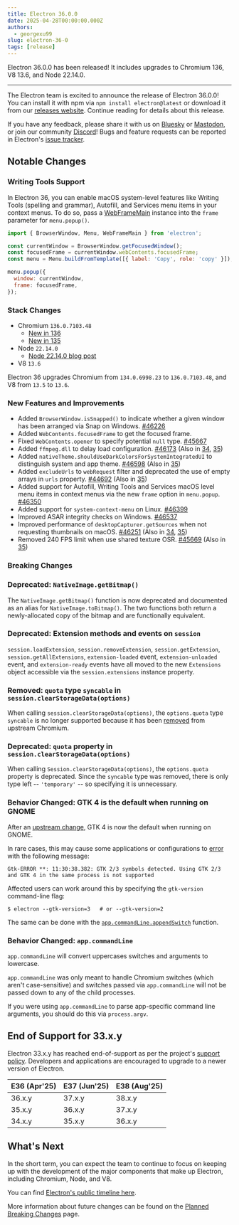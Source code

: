```yaml
---
title: Electron 36.0.0
date: 2025-04-28T00:00:00.000Z
authors:
  - georgexu99
slug: electron-36-0
tags: [release]
---
```


Electron 36.0.0 has been released! It includes upgrades to Chromium 136, V8 13.6, and Node 22.14.0.

---

The Electron team is excited to announce the release of Electron 36.0.0! You can install it with npm via `npm install electron@latest` or download it from our [releases website](https://releases.electronjs.org/release?channel=stable). Continue reading for details about this release.

If you have any feedback, please share it with us on [Bluesky](https://bsky.app/profile/electronjs.org) or [Mastodon](https://social.lfx.dev/@electronjs), or join our community [Discord](https://discord.com/invite/electronjs)! Bugs and feature requests can be reported in Electron's [issue tracker](https://github.com/electron/electron/issues).

## Notable Changes

### Writing Tools Support

In Electron 36, you can enable macOS system-level features like Writing Tools (spelling and grammar), Autofill, and Services menu items in your context menus. To do so, pass a [WebFrameMain](https://www.electronjs.org/docs/latest/api/web-frame-main#class-webframemain) instance into the `frame` parameter for `menu.popup()`.

```js
import { BrowserWindow, Menu, WebFrameMain } from 'electron';

const currentWindow = BrowserWindow.getFocusedWindow();
const focusedFrame = currentWindow.webContents.focusedFrame;
const menu = Menu.buildFromTemplate([{ label: 'Copy', role: 'copy' }]);

menu.popup({
  window: currentWindow,
  frame: focusedFrame,
});
```

### Stack Changes

- Chromium `136.0.7103.48`
  - [New in 136](https://developer.chrome.com/blog/new-in-chrome-136/)
  - [New in 135](https://developer.chrome.com/blog/new-in-chrome-135/)
- Node `22.14.0`
  - [Node 22.14.0 blog post](https://nodejs.org/en/blog/release/v22.14.0/)
- V8 `13.6`

Electron 36 upgrades Chromium from `134.0.6998.23` to `136.0.7103.48`, and V8 from `13.5` to `13.6`.

### New Features and Improvements

- Added `BrowserWindow.isSnapped()` to indicate whether a given window has been arranged via Snap on Windows. [#46226](https://github.com/electron/electron/pull/46226)
- Added `WebContents.focusedFrame` to get the focused frame.
- Fixed `WebContents.opener` to specify potential `null` type. [#45667](https://github.com/electron/electron/pull/45667)
- Added `ffmpeg.dll` to delay load configuration. [#46173](https://github.com/electron/electron/pull/46173) (Also in [34](https://github.com/electron/electron/pull/46174), [35](https://github.com/electron/electron/pull/46172))
- Added `nativeTheme.shouldUseDarkColorsForSystemIntegratedUI` to distinguish system and app theme. [#46598](https://github.com/electron/electron/pull/46598) (Also in [35](https://github.com/electron/electron/pull/46599))
- Added `excludeUrls` to `webRequest` filter and deprecated the use of empty arrays in `urls` property. [#44692](https://github.com/electron/electron/pull/44692) (Also in [35](https://github.com/electron/electron/pull/45678))
- Added support for Autofill, Writing Tools and Services macOS level menu items in context menus via the new `frame` option in `menu.popup`. [#46350](https://github.com/electron/electron/pull/46350)
- Added support for `system-context-menu` on Linux. [#46399](https://github.com/electron/electron/pull/46399)
- Improved ASAR integrity checks on Windows. [#46537](https://github.com/electron/electron/pull/46537)
- Improved performance of `desktopCapturer.getSources` when not requesting thumbnails on macOS. [#46251](https://github.com/electron/electron/pull/46251) (Also in [34](https://github.com/electron/electron/pull/46250), [35](https://github.com/electron/electron/pull/46249))
- Removed 240 FPS limit when use shared texture OSR. [#45669](https://github.com/electron/electron/pull/45669) (Also in [35](https://github.com/electron/electron/pull/45781))

### Breaking Changes

### Deprecated: `NativeImage.getBitmap()`

The `NativeImage.getBitmap()` function is now deprecated and documented as an alias for `NativeImage.toBitmap()`.
The two functions both return a newly-allocated copy of the bitmap and are functionally equivalent.

### Deprecated: Extension methods and events on `session`

`session.loadExtension`, `session.removeExtension`, `session.getExtension`,
`session.getAllExtensions`, `extension-loaded` event, `extension-unloaded`
event, and `extension-ready` events have all moved to the new `Extensions`
object accessible via the `session.extensions` instance property.

### Removed: `quota` type `syncable` in `session.clearStorageData(options)`

When calling `session.clearStorageData(options)`, the `options.quota` type
`syncable` is no longer supported because it has been
[removed](https://chromium-review.googlesource.com/c/chromium/src/+/6309405)
from upstream Chromium.

### Deprecated: `quota` property in `session.clearStorageData(options)`

When calling `Session.clearStorageData(options)`, the `options.quota`
property is deprecated. Since the `syncable` type was removed, there
is only type left -- `'temporary'` -- so specifying it is unnecessary.

### Behavior Changed: GTK 4 is the default when running on GNOME

After an [upstream change](https://chromium-review.googlesource.com/c/chromium/src/+/6310469), GTK 4 is now the default when running on GNOME.

In rare cases, this may cause some applications or configurations to [error](https://github.com/electron/electron/issues/46538) with the following message:

```stderr
Gtk-ERROR **: 11:30:38.382: GTK 2/3 symbols detected. Using GTK 2/3 and GTK 4 in the same process is not supported
```

Affected users can work around this by specifying the `gtk-version` command-line flag:

```shell
$ electron --gtk-version=3   # or --gtk-version=2
```

The same can be done with the [`app.commandLine.appendSwitch`](https://www.electronjs.org/docs/latest/api/command-line#commandlineappendswitchswitch-value) function.

### Behavior Changed: `app.commandLine`

`app.commandLine` will convert uppercases switches and arguments to lowercase.

`app.commandLine` was only meant to handle Chromium switches (which aren't case-sensitive) and switches passed via `app.commandLine` will not be passed down to any of the child processes.

If you were using `app.commandLine` to parse app-specific command line arguments, you should do this via `process.argv`.

## End of Support for 33.x.y

Electron 33.x.y has reached end-of-support as per the project's [support policy](https://www.electronjs.org/docs/latest/tutorial/electron-timelines#version-support-policy). Developers and applications are encouraged to upgrade to a newer version of Electron.

| E36 (Apr'25) | E37 (Jun'25) | E38 (Aug'25) |
| ------------ | ------------ | ------------ |
| 36.x.y       | 37.x.y       | 38.x.y       |
| 35.x.y       | 36.x.y       | 37.x.y       |
| 34.x.y       | 35.x.y       | 36.x.y       |

## What's Next

In the short term, you can expect the team to continue to focus on keeping up with the development of the major components that make up Electron, including Chromium, Node, and V8.

You can find [Electron's public timeline here](https://www.electronjs.org/docs/latest/tutorial/electron-timelines).

More information about future changes can be found on the [Planned Breaking Changes](https://github.com/electron/electron/blob/main/docs/breaking-changes.md) page.
